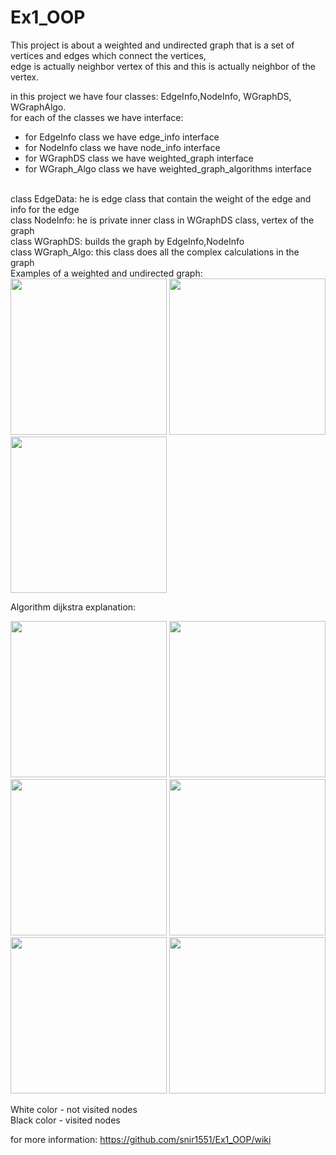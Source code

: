 # Ex1_OOP

This project is about a weighted and undirected graph that is a set of vertices and edges which connect the vertices, 
<br>
edge is actually neighbor vertex of this and this is actually neighbor of the vertex.

in this project we have four classes: EdgeInfo,NodeInfo, WGraphDS, WGraphAlgo.
<br>
for each of the classes we have interface:
- for EdgeInfo class we have edge_info interface
- for NodeInfo class we have node_info interface
- for WGraphDS class we have weighted_graph interface
- for WGraph_Algo class we have weighted_graph_algorithms interface
<br>
class EdgeData: he is edge class that contain the weight of the edge and info for the edge
<br>
class NodeInfo: he is private inner class in WGraphDS class, vertex of the graph
<br>
class WGraphDS: builds the graph by EdgeInfo,NodeInfo
<br>
class WGraph_Algo: this class does all the complex calculations in the graph
<br>
Examples of a weighted and undirected graph:

<img src="https://github.com/snir1551/Ex1_OOP/blob/master/pictures/graph1.png"  width="250"> 

<img src="https://github.com/snir1551/Ex1_OOP/blob/master/pictures/graph2.png"  width="250">

<img src="https://github.com/snir1551/Ex1_OOP/blob/master/pictures/graph3.png"  width="250">



Algorithm dijkstra explanation:

<img src="https://github.com/snir1551/Ex1_OOP/blob/master/pictures/dijkstra1.png"  width="250">  <img        src="https://github.com/snir1551/Ex1_OOP/blob/master/pictures/dijkstra2.png"  width="250"> <img src="https://github.com/snir1551/Ex1_OOP/blob/master/pictures/dijkstra3.png"  width="250">  <img src="https://github.com/snir1551/Ex1_OOP/blob/master/pictures/dijkstra4.png"  width="250">  <img src="https://github.com/snir1551/Ex1_OOP/blob/master/pictures/dijkstra5.png"  width="250">  <img src="https://github.com/snir1551/Ex1_OOP/blob/master/pictures/dijkstra6.png"  width="250"> 

White color - not visited nodes<br>
Black color - visited nodes<br>

for more information: https://github.com/snir1551/Ex1_OOP/wiki
